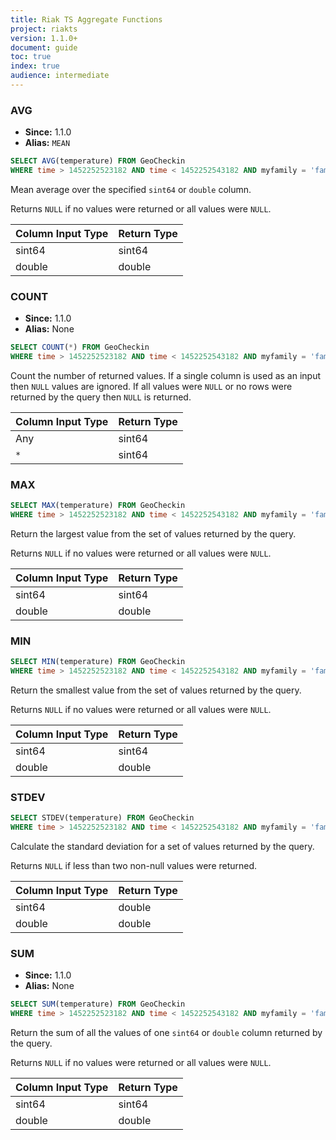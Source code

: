 ```yaml
---
title: Riak TS Aggregate Functions
project: riakts
version: 1.1.0+
document: guide
toc: true
index: true
audience: intermediate
---
```


### AVG

* **Since:** 1.1.0
* **Alias:** `MEAN`

```sql
SELECT AVG(temperature) FROM GeoCheckin
WHERE time > 1452252523182 AND time < 1452252543182 AND myfamily = 'family1' AND myseries = 'series1'
```

Mean average over the specified `sint64` or `double` column.

Returns `NULL` if no values were returned or all values were `NULL`.

| Column Input Type | Return Type |
|------------|-------------|
| sint64 | sint64 |
| double | double |

### COUNT

* **Since:** 1.1.0
* **Alias:** None

```sql
SELECT COUNT(*) FROM GeoCheckin
WHERE time > 1452252523182 AND time < 1452252543182 AND myfamily = 'family1' AND myseries = 'series1'
```

Count the number of returned values.  If a single column is used as an input then `NULL` values are ignored. If all values were `NULL` or no rows were returned by the query then `NULL` is returned.

| Column Input Type | Return Type |
|------------|-------------|
| Any | sint64 |
| `*` | sint64 |

### MAX

```sql
SELECT MAX(temperature) FROM GeoCheckin
WHERE time > 1452252523182 AND time < 1452252543182 AND myfamily = 'family1' AND myseries = 'series1'
```

Return the largest value from the set of values returned by the query.

Returns `NULL` if no values were returned or all values were `NULL`.

| Column Input Type | Return Type |
|------------|-------------|
| sint64 | sint64 |
| double | double |

### MIN

```sql
SELECT MIN(temperature) FROM GeoCheckin
WHERE time > 1452252523182 AND time < 1452252543182 AND myfamily = 'family1' AND myseries = 'series1'
```

Return the smallest value from the set of values returned by the query.

Returns `NULL` if no values were returned or all values were `NULL`.

| Column Input Type | Return Type |
|------------|-------------|
| sint64 | sint64 |
| double | double |

### STDEV

```sql
SELECT STDEV(temperature) FROM GeoCheckin
WHERE time > 1452252523182 AND time < 1452252543182 AND myfamily = 'family1' AND myseries = 'series1'
```

Calculate the standard deviation for a set of values returned by the query.

Returns `NULL` if less than two non-null values were returned.

| Column Input Type | Return Type |
|------------|-------------|
| sint64 | double |
| double | double |

### SUM

* **Since:** 1.1.0
* **Alias:** None

```sql
SELECT SUM(temperature) FROM GeoCheckin
WHERE time > 1452252523182 AND time < 1452252543182 AND myfamily = 'family1' AND myseries = 'series1'
```

Return the sum of all the values of one `sint64` or `double` column returned by the query. 

Returns `NULL` if no values were returned or all values were `NULL`.

| Column Input Type | Return Type |
|------------|-------------|
| sint64 | sint64 |
| double | double |
